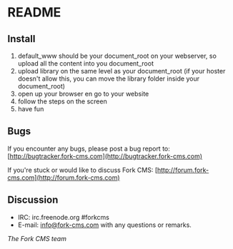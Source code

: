 # README

## Install

1. default_www should be your document_root on your webserver, so upload all the content into you document_root
2. upload library on the same level as your document_root (if your hoster doesn't allow this, you can move the library folder inside your document_root)
3. open up your browser en go to your website
4. follow the steps on the screen
5. have fun


## Bugs

If you encounter any bugs, please post a bug report to:
[http://bugtracker.fork-cms.com](http://bugtracker.fork-cms.com)

If you're stuck or would like to discuss Fork CMS:
[http://forum.fork-cms.com](http://forum.fork-cms.com)

## Discussion
- IRC: irc.freenode.org #forkcms
- E-mail: <info@fork-cms.com> with any questions or remarks.

_The Fork CMS team_